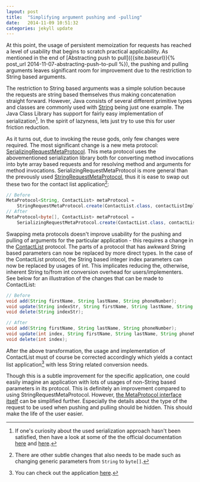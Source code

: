 ```yaml
---
layout: post
title:  "Simplifying argument pushing and -pulling"
date:   2014-11-09 10:51:32
categories: jekyll update
---
```


At this point, the usage of persistent memoization for requests has reached a level of usability that begins to scratch practical applicability. As mentioned in the end of [Abstracting push to pull]({{site.baseurl}}{% post_url 2014-11-07-abstracting-push-to-pull %}), the pushing and pulling arguments leaves significant room for improvement due to the restriction to String based arguments.

The restriction to String based arguments was a simple solution because the requests are string based themselves thus making concatenation straight forward. However, Java consists of several different primitive types and classes are commonly used with [String](https://docs.oracle.com/javase/8/docs/api/java/lang/String.html) being just one example. The Java Class Library has support for fairly easy implementation of serialization[^1]. In the spirit of lazyness, lets just try to use this for user friction reduction.

As it turns out, due to invoking the reuse gods, only few changes were required. The most significant change is a new meta protocol: [SerializingRequestMetaProtocol](https://github.com/jakobehmsen/permoize/blob/master/eclipse/src/permoize/SerializingRequestMetaProtocol.java). This meta protocol uses the abovementioned serialization library both for converting method invocations into byte array based requests and for resolving method and arguments for method invocations. SerializingRequestMetaProtocol is more general than the prevously used [StringRequestMetaProtocol](https://github.com/jakobehmsen/permoize/blob/master/eclipse/src/permoize/StringRequestMetaProtocol.java), thus it is ease to swap out these two for the contact list application[^2]:

```Java
// Before
MetaProtocol<String, ContactList> metaProtocol = 
    StringRequestMetaProtocol.create(ContactList.class, contactListImpl);
// After
MetaProtocol<byte[], ContactList> metaProtocol = 
	SerializingRequestMetaProtocol.create(ContactList.class, contactListImpl);
```

Swapping meta protocols doesn't improve usability for the pushing and pulling of arguments for the particular application - this requires a change in the [ContactList](https://github.com/jakobehmsen/permoize/blob/master/eclipse/src/permoize/examples/contactlistx/ContactList.java) protocol. The parts of a protocol that has awkward String based parameters can now be replaced by more direct types. In the case of the ContactList protocol, the String based integer index parameters can now be replaced by usages of int. This implicates reducing the, otherwise, inherent String to/from int conversion overhead for users/implementers. See below for an illustration of the changes that can be made to ContactList:

```Java
// Before
void add(String firstName, String lastName, String phoneNumber);
void update(String indexStr, String firstName, String lastName, String phoneNumber);
void delete(String indexStr);

// After
void add(String firstName, String lastName, String phoneNumber);
void update(int index, String firstName, String lastName, String phoneNumber);
void delete(int index);
```

After the above transformation, the usage and implementation of ContactList must of course be corrected accordingly which yields a contact list application[^3] with less String related conversion needs.

Though this is a subtle improvement for the specific application, one could easily imagine an application with lots of usages of non-String based parameters in its protocol. This is definitely an improvement compared to using StringRequestMetaProtocol. However, [the MetaProtocol interface itself](https://github.com/jakobehmsen/permoize/blob/master/eclipse/src/permoize/MetaProtocol.java) can be simplified further. Especially the details about the type of the request to be used when pushing and pulling should be hidden. This should make the life of the user easier.

[^1]: If one's curiosity about the used serialization approach hasn't been satisfied, then have a look at some of the the official documentation [here](https://docs.oracle.com/javase/8/docs/api/java/io/Serializable.html) and [here](https://docs.oracle.com/javase/tutorial/jndi/objects/serial.html).
[^2]: There are other subtle changes that also needs to be made such as changing generic parameters from `String` to `byte[]`.
[^3]: You can check out the application [here](https://github.com/jakobehmsen/permoize/tree/master/eclipse/src/permoize/examples/contactlistx2).